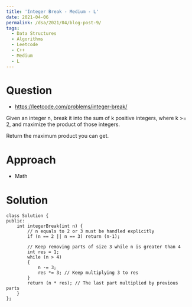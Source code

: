 ```yaml
---
title: 'Integer Break - Medium - L'
date: 2021-04-06
permalink: /dsa/2021/04/blog-post-9/
tags:
  - Data Structures
  - Algorithms
  - Leetcode
  - C++
  - Medium
  - L
---
```


# Question

- https://leetcode.com/problems/integer-break/

Given an integer n, break it into the sum of k positive integers, where k >= 2, and maximize the product of those integers.

Return the maximum product you can get.

# Approach

- Math


# Solution
```
class Solution {
public:
    int integerBreak(int n) {
        // n equals to 2 or 3 must be handled explicitly
        if (n == 2 || n == 3) return (n-1);
   
        // Keep removing parts of size 3 while n is greater than 4
        int res = 1;
        while (n > 4)
        {
            n -= 3;
            res *= 3; // Keep multiplying 3 to res
        }
        return (n * res); // The last part multiplied by previous parts
    }
};
```